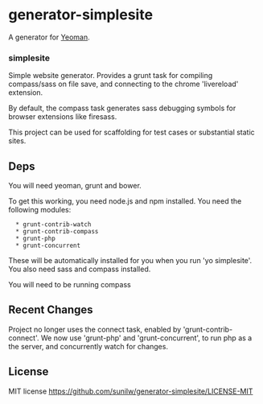 # generator-simplesite

A generator for [Yeoman](http://yeoman.io).

### simplesite

Simple website generator. 
Provides a grunt task for compiling compass/sass on file save, and connecting to 
the chrome 'livereload' extension.

By default, the compass task generates sass debugging symbols for browser 
extensions like firesass.

This project can be used for scaffolding for test cases or substantial static 
sites.

## Deps

You will need yeoman, grunt and bower.
   
   To get this working, you need node.js and npm installed. 
   You need the following modules:

	  * grunt-contrib-watch
	  * grunt-contrib-compass
	  * grunt-php
	  * grunt-concurrent


These will be automatically installed  for you when you run 'yo simplesite'.
You also need sass and compass installed.

You will need to be running compass

## Recent Changes

Project no longer uses the connect task, enabled by 'grunt-contrib-connect'.
We now use 'grunt-php' and 'grunt-concurrent', to run php as a the server,
and concurrently watch for changes.

## License

MIT license
https://github.com/sunilw/generator-simplesite/LICENSE-MIT


